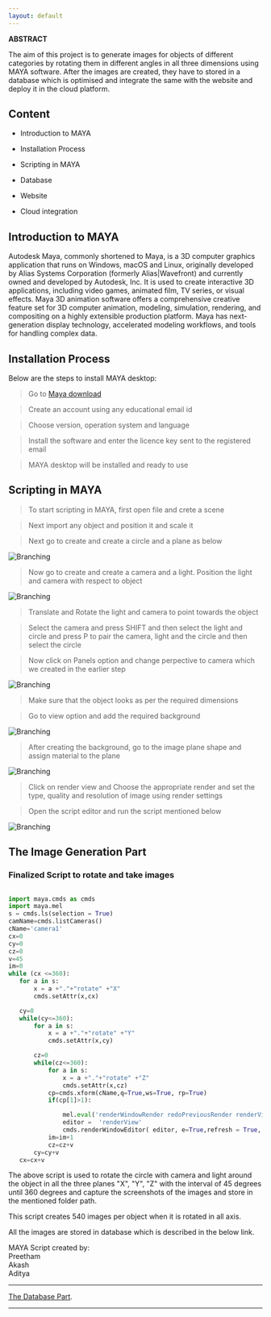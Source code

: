 ```yaml
---
layout: default
---
```


**ABSTRACT**

The aim of this project is to generate images for objects of different categories by rotating them in different angles in all three dimensions using MAYA software. After the images are created, they have to stored in a database which is optimised and integrate the same with the website and deploy it in the cloud platform.


## Content

*   Introduction to MAYA

*   Installation Process

*   Scripting in MAYA

*   Database

*   Website

*   Cloud integration



## Introduction to MAYA

Autodesk Maya, commonly shortened to Maya, is a 3D computer graphics application that runs on Windows, macOS and Linux, originally developed by Alias Systems Corporation (formerly Alias|Wavefront) and currently owned and developed by Autodesk, Inc. It is used to create interactive 3D applications, including video games, animated film, TV series, or visual effects.
Maya 3D animation software offers a comprehensive creative feature set for 3D computer animation, modeling, simulation, rendering, and compositing on a highly extensible production platform. Maya has next-generation display technology, accelerated modeling workflows, and tools for handling complex data.


## Installation Process

Below are the steps to install MAYA desktop:

> Go to [Maya download](https://www.autodesk.com/education/free-software/maya)

> Create an account using any educational email id

> Choose version, operation system and language

> Install the software and enter the licence key sent to the registered email

> MAYA desktop will be installed and ready to use


## Scripting in MAYA

> To start scripting in MAYA, first open file and crete a scene

> Next import any object and position it and scale it 

> Next go to create and create a circle and a plane as below

![Branching](https://raw.githubusercontent.com/Sindhurakolli/DMDD_portfolio/master/circle_and_plane.png)

> Now go to create and create a camera and a light. Position the light and camera with respect to object

![Branching](https://raw.githubusercontent.com/Sindhurakolli/DMDD_portfolio/master/light_camera.png)

> Translate and Rotate the light and camera to point towards the object

> Select the camera and press SHIFT and then select the light and circle and press P to pair the camera, light and the circle and then select the circle

> Now click on Panels option and change perpective to camera which we created in the earlier step

![Branching](https://raw.githubusercontent.com/Sindhurakolli/DMDD_portfolio/master/Changing_the_view.png)

> Make sure that the object looks as per the required dimensions

> Go to view option and add the required background 

![Branching](https://raw.githubusercontent.com/Sindhurakolli/DMDD_portfolio/master/create_background.png)

> After creating the background, go to the image plane shape and assign material to the plane

![Branching](https://raw.githubusercontent.com/Sindhurakolli/DMDD_portfolio/master/assign_material.png)


> Click on render view and Choose the appropriate render and set the type, quality and resolution of image using render      settings

> Open the script editor and run the script mentioned below

![Branching](https://raw.githubusercontent.com/Sindhurakolli/DMDD_portfolio/master/code.png)

## The Image Generation Part


### Finalized Script to rotate and take images

```python

import maya.cmds as cmds
import maya.mel
s = cmds.ls(selection = True)
camName=cmds.listCameras()
cName='camera1'
cx=0
cy=0
cz=0
v=45
im=0
while (cx <=360):
   for a in s:
       x = a +"."+"rotate" +"X"
       cmds.setAttr(x,cx)

   cy=0
   while(cy<=360):
       for a in s:
           x = a +"."+"rotate" +"Y"
           cmds.setAttr(x,cy)

       cz=0
       while(cz<=360):
           for a in s:
               x = a +"."+"rotate" +"Z"
               cmds.setAttr(x,cz)
           cp=cmds.xform(cName,q=True,ws=True, rp=True)
           if(cp[1]>1):

               mel.eval('renderWindowRender redoPreviousRender renderView')
               editor =  'renderView'
               cmds.renderWindowEditor( editor, e=True,refresh = True, writeImage=('/Users/../images/object/object_name'+'_X'+str(cx)+'_Y'+str(cy)+'_Z'+str(cz)))
           im=im+1
           cz=cz+v
       cy=cy+v
   cx=cx+v

```

The above script is used to rotate the circle with camera and light around the object in all the three planes "X", "Y", "Z" with the interval of 45 degrees until 360 degrees and capture the screenshots of the images and store in the mentioned folder path.

This script creates 540 images per object when it is rotated in all axis.

All the images are stored in database which is described in the below link.

MAYA Script created by:
<br> Preetham
<br> Akash
<br> Aditya


* * *


[The Database Part](./another-page.html).


* * *





